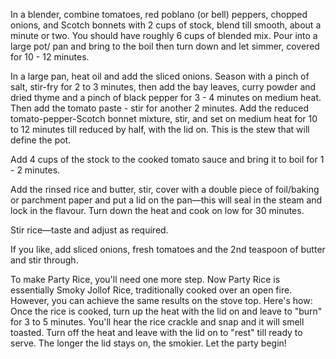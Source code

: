In a blender, combine tomatoes, red poblano (or bell) peppers, chopped onions, and Scotch bonnets with 2 cups of stock, blend till smooth, about a minute or two. You should have roughly 6 cups of blended mix. Pour into a large pot/ pan and bring to the boil then turn down and let simmer, covered for 10 - 12 minutes.

In a large pan, heat oil and add the sliced onions. Season with a pinch of salt, stir-fry for 2 to 3 minutes, then add the bay leaves, curry powder and dried thyme and a pinch of black pepper for 3 - 4 minutes on medium heat. Then add the tomato paste - stir for another 2 minutes. Add the reduced tomato-pepper-Scotch bonnet mixture, stir, and set on medium heat for 10 to 12 minutes till reduced by half, with the lid on. This is the stew that will define the pot.

Add 4 cups of the stock to the cooked tomato sauce and bring it to boil for 1 - 2 minutes.

Add the rinsed rice and butter, stir, cover with a double piece of foil/baking or parchment paper and put a lid on the pan—this will seal in the steam and lock in the flavour. Turn down the heat and cook on low for 30 minutes.

Stir rice—taste and adjust as required.

If you like, add sliced onions, fresh tomatoes and the 2nd teaspoon of butter and stir through.

To make Party Rice, you'll need one more step. Now Party Rice is essentially Smoky Jollof Rice, traditionally cooked over an open fire. However, you can achieve the same results on the stove top. Here's how: Once the rice is cooked, turn up the heat with the lid on and leave to "burn" for 3 to 5 minutes. You'll hear the rice crackle and snap and it will smell toasted. Turn off the heat and leave with the lid on to "rest" till ready to serve. The longer the lid stays on, the smokier. Let the party begin!